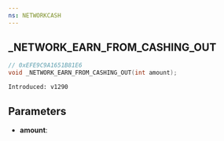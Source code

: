 ```yaml
---
ns: NETWORKCASH
---
```

## _NETWORK_EARN_FROM_CASHING_OUT

```c
// 0xEFE9C9A1651B81E6
void _NETWORK_EARN_FROM_CASHING_OUT(int amount);
```

```
Introduced: v1290
```

## Parameters
* **amount**:

